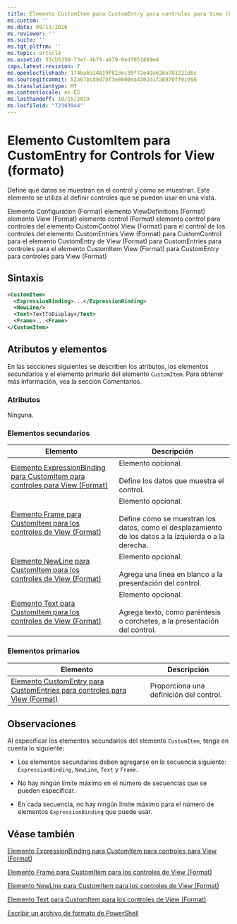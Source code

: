 ```yaml
---
title: Elemento CustomItem para CustomEntry para controles para View (Format) | Microsoft Docs
ms.custom: ''
ms.date: 09/13/2016
ms.reviewer: ''
ms.suite: ''
ms.tgt_pltfrm: ''
ms.topic: article
ms.assetid: 33cb5350-73ef-4b79-a879-0edf051869e4
caps.latest.revision: 7
ms.openlocfilehash: 174ba6a14819f823ec39f72e49a626e781221d8c
ms.sourcegitcommit: 52a67bcd9d7bf3e8600ea4302d1fa8970ff9c998
ms.translationtype: MT
ms.contentlocale: es-ES
ms.lasthandoff: 10/15/2019
ms.locfileid: "72363944"
---
```

# <a name="customitem-element-for-customentry-for-controls-for-view-format"></a>Elemento CustomItem para CustomEntry for Controls for View (formato)

Define qué datos se muestran en el control y cómo se muestran. Este elemento se utiliza al definir controles que se pueden usar en una vista.

Elemento Configuration (Format) elemento ViewDefinitions (Format) elemento View (Format) elemento control (Format) elemento control para controles del elemento CustomControl View (Format) para el control de los controles del elemento CustomEntries View (Format) para CustomControl para el elemento CustomEntry de View (Format) para CustomEntries para controles para el elemento CustomItem View (Format) para CustomEntry para controles para View (Format)

## <a name="syntax"></a>Sintaxis

```xml
<CustomItem>
  <ExpressionBinding>...</ExpressionBinding>
  <NewLine/>
  <Text>TextToDisplay</Text>
  <Frame>...<Frame>
</CustomItem>
```

## <a name="attributes-and-elements"></a>Atributos y elementos

En las secciones siguientes se describen los atributos, los elementos secundarios y el elemento primario del elemento `CustomItem`. Para obtener más información, vea la sección Comentarios.

### <a name="attributes"></a>Atributos

Ninguna.

### <a name="child-elements"></a>Elementos secundarios

|Elemento|Descripción|
|-------------|-----------------|
|[Elemento ExpressionBinding para CustomItem para controles para View (Format)](./expressionbinding-element-for-customitem-for-controls-for-view-format.md)|Elemento opcional.<br /><br /> Define los datos que muestra el control.|
|[Elemento Frame para CustomItem para los controles de View (Format)](./frame-element-for-customitem-for-controls-for-view-format.md)|Elemento opcional.<br /><br /> Define cómo se muestran los datos, como el desplazamiento de los datos a la izquierda o a la derecha.|
|[Elemento NewLine para CustomItem para los controles de View (Format)](./newline-element-for-customitem-for-controls-for-view-format.md)|Elemento opcional.<br /><br /> Agrega una línea en blanco a la presentación del control.|
|[Elemento Text para CustomItem para los controles de View (Format)](./text-element-for-customitem-for-controls-for-view-format.md)|Elemento opcional.<br /><br /> Agrega texto, como paréntesis o corchetes, a la presentación del control.|

### <a name="parent-elements"></a>Elementos primarios

|Elemento|Descripción|
|-------------|-----------------|
|[Elemento CustomEntry para CustomEntries para controles para View (Format)](./customentry-element-for-customentries-for-controls-for-view-format.md)|Proporciona una definición del control.|

## <a name="remarks"></a>Observaciones

Al especificar los elementos secundarios del elemento `CustomItem`, tenga en cuenta lo siguiente:

- Los elementos secundarios deben agregarse en la secuencia siguiente: `ExpressionBinding`, `NewLine`, `Text` y `Frame`.

- No hay ningún límite máximo en el número de secuencias que se pueden especificar.

- En cada secuencia, no hay ningún límite máximo para el número de elementos `ExpressionBinding` que puede usar.

## <a name="see-also"></a>Véase también

[Elemento ExpressionBinding para CustomItem para controles para View (Format)](./expressionbinding-element-for-customitem-for-controls-for-view-format.md)

[Elemento Frame para CustomItem para los controles de View (Format)](./frame-element-for-customitem-for-controls-for-view-format.md)

[Elemento NewLine para CustomItem para los controles de View (Format)](./newline-element-for-customitem-for-controls-for-view-format.md)

[Elemento Text para CustomItem para los controles de View (Format)](./text-element-for-customitem-for-controls-for-view-format.md)

[Escribir un archivo de formato de PowerShell](./writing-a-powershell-formatting-file.md)
